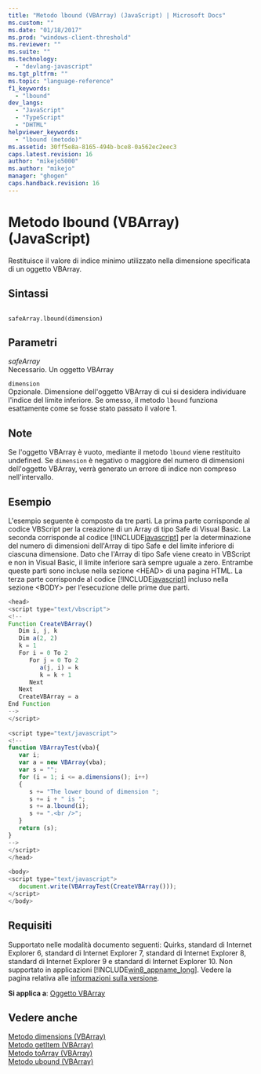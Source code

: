 ```yaml
---
title: "Metodo lbound (VBArray) (JavaScript) | Microsoft Docs"
ms.custom: ""
ms.date: "01/18/2017"
ms.prod: "windows-client-threshold"
ms.reviewer: ""
ms.suite: ""
ms.technology: 
  - "devlang-javascript"
ms.tgt_pltfrm: ""
ms.topic: "language-reference"
f1_keywords: 
  - "lbound"
dev_langs: 
  - "JavaScript"
  - "TypeScript"
  - "DHTML"
helpviewer_keywords: 
  - "lbound (metodo)"
ms.assetid: 30ff5e8a-8165-494b-bce8-0a562ec2eec3
caps.latest.revision: 16
author: "mikejo5000"
ms.author: "mikejo"
manager: "ghogen"
caps.handback.revision: 16
---
```

# Metodo lbound (VBArray) (JavaScript)
Restituisce il valore di indice minimo utilizzato nella dimensione specificata di un oggetto VBArray.  
  
## Sintassi  
  
```  
  
safeArray.lbound(dimension)   
```  
  
## Parametri  
 *safeArray*  
 Necessario.  Un oggetto VBArray  
  
 `dimension`  
 Opzionale.  Dimensione dell'oggetto VBArray di cui si desidera individuare l'indice del limite inferiore.  Se omesso, il metodo `lbound` funziona esattamente come se fosse stato passato il valore 1.  
  
## Note  
 Se l'oggetto VBArray è vuoto, mediante il metodo `lbound` viene restituito undefined.  Se `dimension` è negativo o maggiore del numero di dimensioni dell'oggetto VBArray, verrà generato un errore di indice non compreso nell'intervallo.  
  
## Esempio  
 L'esempio seguente è composto da tre parti.  La prima parte corrisponde al codice VBScript per la creazione di un Array di tipo Safe di Visual Basic.  La seconda corrisponde al codice [!INCLUDE[javascript](../../javascript/includes/javascript-md.md)] per la determinazione del numero di dimensioni dell'Array di tipo Safe e del limite inferiore di ciascuna dimensione.  Dato che l'Array di tipo Safe viene creato in VBScript e non in Visual Basic, il limite inferiore sarà sempre uguale a zero.  Entrambe queste parti sono incluse nella sezione \<HEAD\> di una pagina HTML.  La terza parte corrisponde al codice [!INCLUDE[javascript](../../javascript/includes/javascript-md.md)] incluso nella sezione \<BODY\> per l'esecuzione delle prime due parti.  
  
```javascript  
<head>  
<script type="text/vbscript">  
<!--  
Function CreateVBArray()  
   Dim i, j, k  
   Dim a(2, 2)  
   k = 1  
   For i = 0 To 2  
      For j = 0 To 2  
         a(j, i) = k  
         k = k + 1  
      Next  
   Next  
   CreateVBArray = a  
End Function  
-->  
</script>  
  
<script type="text/javascript">  
<!--  
function VBArrayTest(vba){  
   var i;  
   var a = new VBArray(vba);  
   var s = "";  
   for (i = 1; i <= a.dimensions(); i++)  
   {  
      s += "The lower bound of dimension ";  
      s += i + " is ";  
      s += a.lbound(i);  
      s += ".<br />";  
   }  
   return (s);  
}  
-->  
</script>  
</head>  
  
<body>  
<script type="text/javascript">  
   document.write(VBArrayTest(CreateVBArray()));  
</script>  
</body>  
```  
  
## Requisiti  
 Supportato nelle modalità documento seguenti: Quirks, standard di Internet Explorer 6, standard di Internet Explorer 7, standard di Internet Explorer 8, standard di Internet Explorer 9 e standard di Internet Explorer 10.  Non supportato in applicazioni [!INCLUDE[win8_appname_long](../../javascript/includes/win8-appname-long-md.md)].  Vedere la pagina relativa alle [informazioni sulla versione](../../javascript/reference/javascript-version-information.md).  
  
 **Si applica a**: [Oggetto VBArray](../../javascript/reference/vbarray-object-javascript.md)  
  
## Vedere anche  
 [Metodo dimensions \(VBArray\)](../../javascript/reference/dimensions-method-vbarray-javascript.md)   
 [Metodo getItem \(VBArray\)](../../javascript/reference/getitem-method-vbarray-javascript.md)   
 [Metodo toArray \(VBArray\)](../../javascript/reference/toarray-method-vbarray-javascript.md)   
 [Metodo ubound \(VBArray\)](../../javascript/reference/ubound-method-vbarray-javascript.md)